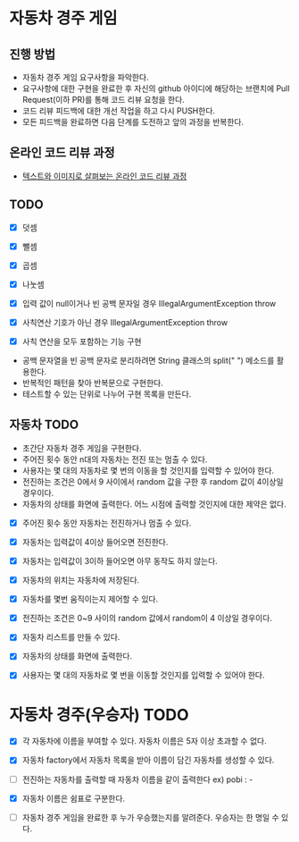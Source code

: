 # 자동차 경주 게임

## 진행 방법

- 자동차 경주 게임 요구사항을 파악한다.
- 요구사항에 대한 구현을 완료한 후 자신의 github 아이디에 해당하는 브랜치에 Pull Request(이하 PR)를 통해 코드 리뷰 요청을 한다.
- 코드 리뷰 피드백에 대한 개선 작업을 하고 다시 PUSH한다.
- 모든 피드백을 완료하면 다음 단계를 도전하고 앞의 과정을 반복한다.

## 온라인 코드 리뷰 과정

- [텍스트와 이미지로 살펴보는 온라인 코드 리뷰 과정](https://github.com/next-step/nextstep-docs/tree/master/codereview)

## TODO

- [x] 덧셈

- [x] 뺄셈

- [x] 곱셈

- [x] 나눗셈

- [x] 입력 값이 null이거나 빈 공백 문자일 경우 IllegalArgumentException throw

- [x] 사칙연산 기호가 아닌 경우 IllegalArgumentException throw

- [x] 사칙 연산을 모두 포함하는 기능 구현

- 공백 문자열을 빈 공백 문자로 분리하려면 String 클래스의 split(" ") 메소드를 활용한다.
- 반복적인 패턴을 찾아 반복문으로 구현한다.
- 테스트할 수 있는 단위로 나누어 구현 목록을 만든다.

## 자동차 TODO

- 초간단 자동차 경주 게임을 구현한다.
- 주어진 횟수 동안 n대의 자동차는 전진 또는 멈출 수 있다.
- 사용자는 몇 대의 자동차로 몇 번의 이동을 할 것인지를 입력할 수 있어야 한다.
- 전진하는 조건은 0에서 9 사이에서 random 값을 구한 후 random 값이 4이상일 경우이다.
- 자동차의 상태를 화면에 출력한다. 어느 시점에 출력할 것인지에 대한 제약은 없다.




- [x] 주어진 횟수 동안 자동차는 전진하거나 멈출 수 있다.
- [x] 자동차는 입력값이 4이상 들어오면 전진한다.
- [x] 자동차는 입력값이 3이하 들어오면 아무 동작도 하지 않는다.


- [x] 자동차의 위치는 자동차에 저장된다.
- [x] 자동차를 몇번 움직이는지 제어할 수 있다.

- [x] 전진하는 조건은 0~9 사이의 random 값에서 random이 4 이상일 경우이다.

- [x] 자동차 리스트를 만들 수 있다.

- [x] 자동차의 상태를 화면에 출력한다.
- [x] 사용자는 몇 대의 자동차로 몇 번을 이동할 것인지를 입력할 수 있어야 한다.

# 자동차 경주(우승자) TODO

- [x] 각 자동차에 이름을 부여할 수 있다. 자동차 이름은 5자 이상 초과할 수 없다.
- [x] 자동차 factory에서 자동차 목록을 받아 이름이 담긴 자동차를 생성할 수 있다.
- [ ] 전진하는 자동차를 출력할 때 자동차 이름을 같이 출력한다
ex) pobi : -
  
- [x] 자동차 이름은 쉼표로 구분한다.
- [ ] 자동차 경주 게임을 완료한 후 누가 우승했는지를 알려준다. 우승자는 한 명일 수 있다.